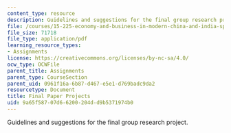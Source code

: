 ```yaml
---
content_type: resource
description: Guidelines and suggestions for the final group research project.
file: /courses/15-225-economy-and-business-in-modern-china-and-india-spring-2008/9a65f58707d66200204dd9b5371974b0_final_assn.pdf
file_size: 71718
file_type: application/pdf
learning_resource_types:
- Assignments
license: https://creativecommons.org/licenses/by-nc-sa/4.0/
ocw_type: OCWFile
parent_title: Assignments
parent_type: CourseSection
parent_uid: 0961f16a-6b87-d467-e5e1-d769badc9da2
resourcetype: Document
title: Final Paper Projects
uid: 9a65f587-07d6-6200-204d-d9b5371974b0
---
```

Guidelines and suggestions for the final group research project.